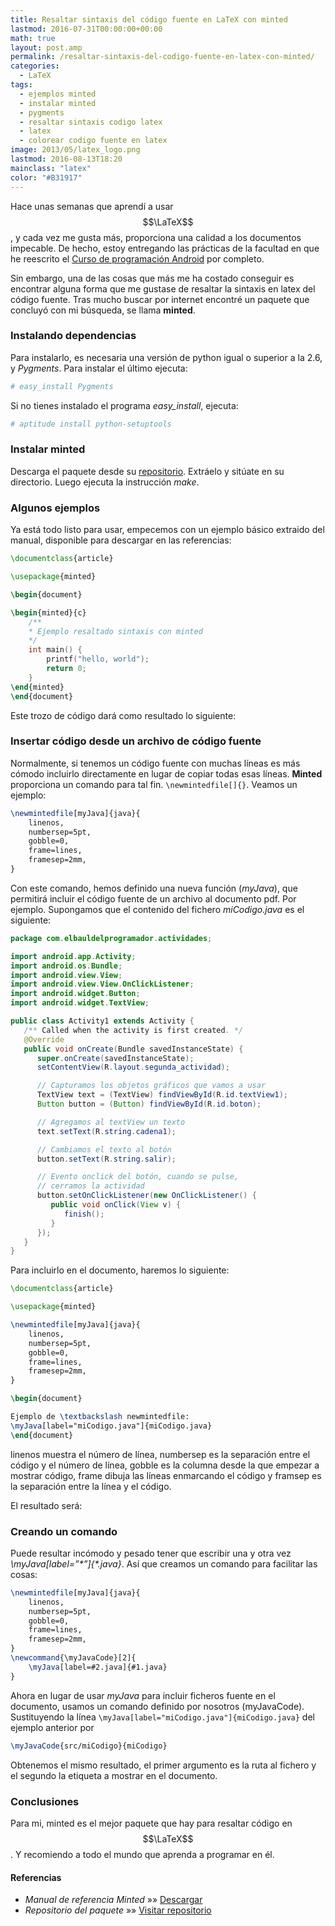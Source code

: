 ```yaml
---
title: Resaltar sintaxis del código fuente en LaTeX con minted
lastmod: 2016-07-31T00:00:00+00:00
math: true
layout: post.amp
permalink: /resaltar-sintaxis-del-codigo-fuente-en-latex-con-minted/
categories:
  - LaTeX
tags:
  - ejemplos minted
  - instalar minted
  - pygments
  - resaltar sintaxis codigo latex
  - latex
  - colorear codigo fuente en latex
image: 2013/05/latex_logo.png
lastmod: 2016-08-13T18:20
mainclass: "latex"
color: "#B31917"
---
```


Hace unas semanas que aprendí a usar $$\LaTeX$$, y cada vez me gusta más, proporciona una calidad a los documentos impecable. De hecho, estoy entregando las prácticas de la facultad en que he reescrito el [Curso de programación Android][1] por completo.

Sin embargo, una de las cosas que más me ha costado conseguir es encontrar alguna forma que me gustase de resaltar la sintaxis en latex del código fuente. Tras mucho buscar por internet encontré un paquete que concluyó con mi búsqueda, se llama **minted**.

<!--more-->



### Instalando dependencias

Para instalarlo, es necesaria una versión de python igual o superior a la 2.6, y *Pygments*. Para instalar el último ejecuta:

```bash
# easy_install Pygments
```

Si no tienes instalado el programa *easy_install*, ejecuta:

```bash
# aptitude install python-setuptools
```

### Instalar minted

Descarga el paquete desde su <a href="http://code.google.com/p/minted/downloads/list" target="_blank">repositorio</a>. Extráelo y sitúate en su directorio. Luego ejecuta la instrucción *make*.

### Algunos ejemplos

Ya está todo listo para usar, empecemos con un ejemplo básico extraido del manual, disponible para descargar en las referencias:

```latex
\documentclass{article}

\usepackage{minted}

\begin{document}

\begin{minted}{c}
    /**
    * Ejemplo resaltado sintaxis con minted
    */
    int main() {
        printf("hello, world");
        return 0;
    }
\end{minted}
\end{document}
```

Este trozo de código dará como resultado lo siguiente:

<figure>
    <amp-img on="tap:lightbox1" role="button" tabindex="0" layout="responsive" src="/assets/img/2013/05/mintedEjemploC.png" alt="Ejemplo minted C" width="599px" height="246px"></amp-img>
</figure>

### Insertar código desde un archivo de código fuente

Normalmente, si tenemos un código fuente con muchas líneas es más cómodo incluirlo directamente en lugar de copiar todas esas líneas. **Minted** proporciona un comando para tal fin. `\newmintedfile[]{}`. Veamos un ejemplo:

```latex
\newmintedfile[myJava]{java}{
    linenos,
    numbersep=5pt,
    gobble=0,
    frame=lines,
    framesep=2mm,
}
```

Con este comando, hemos definido una nueva función (*myJava*), que permitirá incluir el código fuente de un archivo al documento pdf. Por ejemplo. Supongamos que el contenido del fichero *miCodigo.java* es el siguiente:

```java
package com.elbauldelprogramador.actividades;

import android.app.Activity;
import android.os.Bundle;
import android.view.View;
import android.view.View.OnClickListener;
import android.widget.Button;
import android.widget.TextView;

public class Activity1 extends Activity {
   /** Called when the activity is first created. */
   @Override
   public void onCreate(Bundle savedInstanceState) {
      super.onCreate(savedInstanceState);
      setContentView(R.layout.segunda_actividad);

      // Capturamos los objetos gráficos que vamos a usar
      TextView text = (TextView) findViewById(R.id.textView1);
      Button button = (Button) findViewById(R.id.boton);

      // Agregamos al textView un texto
      text.setText(R.string.cadena1);

      // Cambiamos el texto al botón
      button.setText(R.string.salir);

      // Evento onclick del botón, cuando se pulse,
      // cerramos la actividad
      button.setOnClickListener(new OnClickListener() {
         public void onClick(View v) {
            finish();
         }
      });
   }
}
```

Para incluirlo en el documento, haremos lo siguiente:

```latex
\documentclass{article}

\usepackage{minted}

\newmintedfile[myJava]{java}{
    linenos,
    numbersep=5pt,
    gobble=0,
    frame=lines,
    framesep=2mm,
}

\begin{document}

Ejemplo de \textbackslash newmintedfile:
\myJava[label="miCodigo.java"]{miCodigo.java}
\end{document}
```

linenos muestra el número de línea, numbersep es la separación entre el código y el número de línea, gobble es la columna desde la que empezar a mostrar código, frame dibuja las líneas enmarcando el código y framsep es la separación entre la línea y el código.

El resultado será:

<figure>
    <amp-img on="tap:lightbox1" role="button" tabindex="0" layout="responsive" src="/assets/img/2013/05/newmintedfileEjemplo.png" alt="newmintedfileEjemplo" width="733px" height="940px"></amp-img>
</figure>

### Creando un comando

Puede resultar incómodo y pesado tener que escribir una y otra vez *\myJava[label=&#8221;\*&#8221;]{\*.java}*. Así que creamos un comando para facilitar las cosas:

```latex
\newmintedfile[myJava]{java}{
    linenos,
    numbersep=5pt,
    gobble=0,
    frame=lines,
    framesep=2mm,
}
\newcommand{\myJavaCode}[2]{
    \myJava[label=#2.java]{#1.java}
}
```

Ahora en lugar de usar *myJava* para incluir ficheros fuente en el documento, usamos un comando definido por nosotros (myJavaCode). Sustituyendo la línea `\myJava[label="miCodigo.java"]{miCodigo.java}` del ejemplo anterior por

```latex
\myJavaCode{src/miCodigo}{miCodigo}
```

Obtenemos el mismo resultado, el primer argumento es la ruta al fichero y el segundo la etiqueta a mostrar en el documento.

### Conclusiones

Para mi, minted es el mejor paquete que hay para resaltar código en $$\LaTeX$$. Y recomiendo a todo el mundo que aprenda a programar en él.

#### Referencias

- *Manual de referencia Minted* »» <a href="http://mirror.unl.edu/ctan/macros/latex/contrib/minted/minted.pdf" target="_blank">Descargar</a>
- *Repositorio del paquete* »» <a href="http://code.google.com/p/minted/downloads/list" target="_blank">Visitar repositorio</a>

 [1]: https://elbauldelprogramador.com/disponible-la-primera-parte-del-curso/
